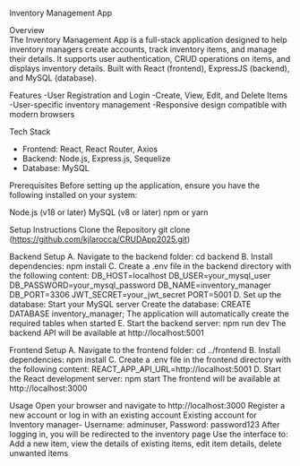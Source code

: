 Inventory Management App

Overview <br>
The Inventory Management App is a full-stack application designed to help inventory managers create accounts, track inventory items, and manage their details. It supports user authentication, CRUD operations on items, and displays inventory details. Built with React (frontend), ExpressJS (backend), and MySQL (database).

Features
-User Registration and Login
-Create, View, Edit, and Delete Items
-User-specific inventory management
-Responsive design compatible with modern browsers

Tech Stack
- Frontend: React, React Router, Axios
- Backend: Node.js, Express.js, Sequelize
- Database: MySQL

Prerequisites
Before setting up the application, ensure you have the following installed on your system:

Node.js (v18 or later)
MySQL (v8 or later)
npm or yarn

Setup Instructions
Clone the Repository git clone (https://github.com/kjlarocca/CRUDApp2025.git)

Backend Setup 
A. Navigate to the backend folder: cd 
backend 
B. Install dependencies: npm install 
C. Create a .env file in the backend directory with the following content: DB_HOST=localhost DB_USER=your_mysql_user DB_PASSWORD=your_mysql_password DB_NAME=inventory_manager DB_PORT=3306 JWT_SECRET=your_jwt_secret PORT=5001 
D. Set up the database: Start your MySQL server Create the database: CREATE DATABASE inventory_manager; The application will automatically create the required tables when started 
E. Start the backend server: npm run dev The backend API will be available at http://localhost:5001

Frontend Setup 
A. Navigate to the frontend folder: cd ../frontend 
B. Install dependencies: npm install 
C. Create a .env file in the frontend directory with the following content: REACT_APP_API_URL=http://localhost:5001 
D. Start the React development server: npm start The frontend will be available at http://localhost:3000

Usage 
Open your browser and navigate to http://localhost:3000 
Register a new account or log in with an existing account Existing account for Inventory manager- Username: adminuser, Password: password123 After logging in, you will be redirected to the inventory page 
Use the interface to: Add a new item, view the details of existing items, edit item details, delete unwanted items
